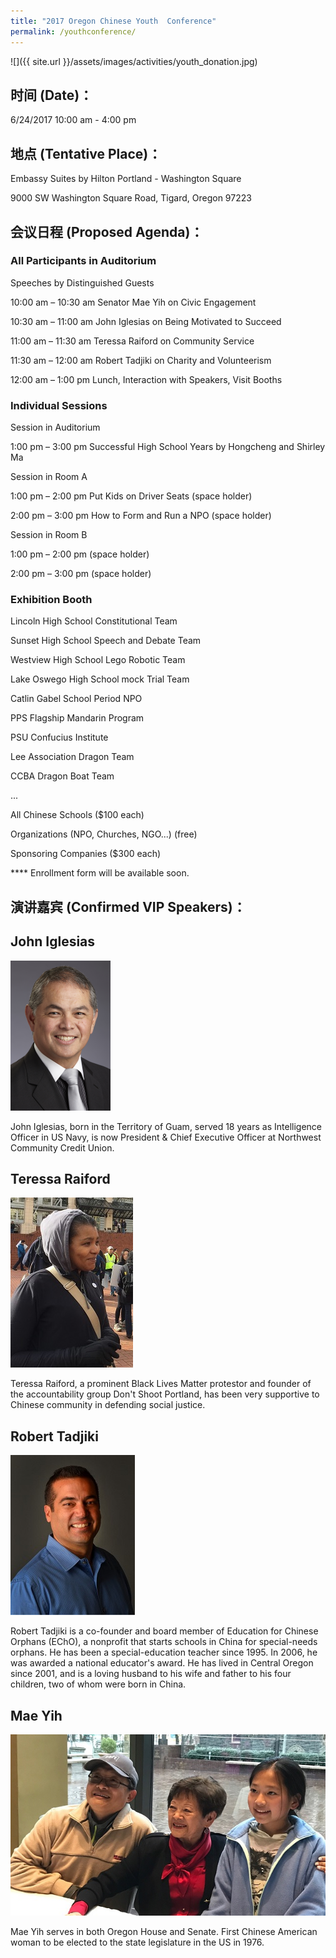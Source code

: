 ```yaml
---
title: "2017 Oregon Chinese Youth  Conference"
permalink: /youthconference/
---
```

![]({{ site.url }}/assets/images/activities/youth_donation.jpg)

## 时间 (Date)：
6/24/2017 10:00 am - 4:00 pm

## 地点 (Tentative Place)：
Embassy Suites by Hilton Portland - Washington Square

9000 SW Washington Square Road, Tigard, Oregon 97223

## 会议日程 (Proposed Agenda)：

### All Participants in Auditorium

Speeches by Distinguished Guests

10:00 am – 10:30 am	Senator Mae Yih on Civic Engagement

10:30 am – 11:00 am	John Iglesias on Being Motivated to Succeed

11:00 am – 11:30 am 	Teressa Raiford on Community Service

11:30 am – 12:00 am	Robert Tadjiki on Charity and Volunteerism

12:00 am – 1:00 pm Lunch, Interaction with Speakers, Visit Booths

### Individual Sessions

Session in Auditorium

1:00 pm – 3:00 pm		Successful High School Years by Hongcheng and Shirley Ma

Session in Room A

1:00 pm – 2:00 pm		Put Kids on Driver Seats (space holder)

2:00 pm – 3:00 pm		How to Form and Run a NPO (space holder)

Session in Room B

1:00 pm – 2:00 pm		(space holder)

2:00 pm – 3:00 pm		(space holder)

### Exhibition Booth

Lincoln High School Constitutional Team

Sunset High School Speech and Debate Team

Westview High School Lego Robotic Team

Lake Oswego High School mock Trial Team

Catlin Gabel School Period NPO

PPS Flagship Mandarin Program

PSU Confucius Institute

Lee Association Dragon Team

CCBA Dragon Boat Team

...

All Chinese Schools ($100 each)

Organizations (NPO, Churches, NGO...) (free)

Sponsoring Companies ($300 each)

**** Enrollment form will be available soon.

## 演讲嘉宾 (Confirmed VIP Speakers)：

## John Iglesias
<p><img src="/assets/images/activities/iglesias.png"></p>
John Iglesias, born in the Territory of Guam, served 18 years as Intelligence Officer in US Navy, is now President &
Chief Executive Officer at Northwest Community Credit Union.

## Teressa Raiford
<p><img src="/assets/images/activities/teressa2.jpg"></p>
Teressa Raiford, a prominent Black Lives Matter protestor and founder of the accountability group Don't Shoot Portland, has been very supportive to Chinese community in defending social justice.

## Robert Tadjiki
<p><img src="/assets/images/activities/robert2.jpg"></p>

Robert Tadjiki is a co-founder and board member of Education for Chinese Orphans (EChO), a nonprofit that starts schools in China for special-needs orphans. He has been a special-education teacher since 1995. In 2006, he was awarded a national educator's award. He has lived in Central Oregon since 2001, and is a loving husband to his wife and father to his four children, two of whom were born in China.

## Mae Yih
<p><img src="/assets/images/activities/mae_yih2.jpg"></p>
Mae Yih serves in both Oregon House and Senate. First Chinese American woman to be elected to the state legislature in the US in 1976.  
